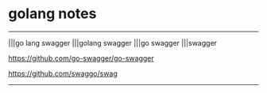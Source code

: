 # golang notes

---

|||go lang swagger |||golang swagger |||go swagger |||swagger

https://github.com/go-swagger/go-swagger

https://github.com/swaggo/swag

---
